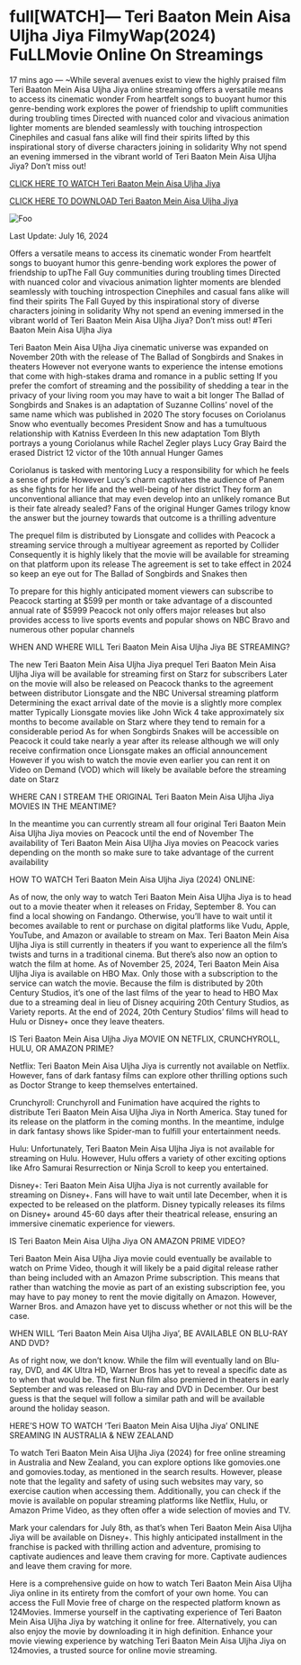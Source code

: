 # full[WATCH]— Teri Baaton Mein Aisa Uljha Jiya FilmyWap(2024) FuLLMovie Online On Streamings

17 mins ago — ~While several avenues exist to view the highly praised film Teri Baaton Mein Aisa Uljha Jiya online streaming offers a versatile means to access its cinematic wonder From heartfelt songs to buoyant humor this genre-bending work explores the power of friendship to uplift communities during troubling times Directed with nuanced color and vivacious animation lighter moments are blended seamlessly with touching introspection Cinephiles and casual fans alike will find their spirits lifted by this inspirational story of diverse characters joining in solidarity Why not spend an evening immersed in the vibrant world of Teri Baaton Mein Aisa Uljha Jiya? Don’t miss out!


[CLICK HERE TO WATCH Teri Baaton Mein Aisa Uljha Jiya](https://yeshq.biz/en/movie/1110390)

[CLICK HERE TO DOWNLOAD Teri Baaton Mein Aisa Uljha Jiya](https://yeshq.biz/en/movie/1110390)

<animated-image data-catalyst=""><a href="https://yeshq.biz/en/movie/1110390" rel="nofollow" data-target="animated-image.originalLink"><img src="https://camo.githubusercontent.com/917e6ed5c302499242165dcc02bdbce85c075fd21b35918eb9c0b771855261b8/68747470733a2f2f7374617469632e7769787374617469632e636f6d2f6d656469612f6232343966395f61646163386637306662336634356238383639313639366337376465313866337e6d76322e676966" alt="Foo" data-canonical-src="https://static.wixstatic.com/media/b249f9_adac8f70fb3f45b88691696c77de18f3~mv2.gif" style="max-width: 100%; display: inline-block;" data-target="animated-image.originalImage"></a>

Last Update: July 16, 2024

Offers a versatile means to access its cinematic wonder From heartfelt songs to buoyant humor this genre-bending work explores the power of friendship to upThe Fall Guy communities during troubling times Directed with nuanced color and vivacious animation lighter moments are blended seamlessly with touching introspection Cinephiles and casual fans alike will find their spirits The Fall Guyed by this inspirational story of diverse characters joining in solidarity Why not spend an evening immersed in the vibrant world of Teri Baaton Mein Aisa Uljha Jiya? Don’t miss out! #Teri Baaton Mein Aisa Uljha Jiya


Teri Baaton Mein Aisa Uljha Jiya cinematic universe was expanded on November 20th with the release of The Ballad of Songbirds and Snakes in theaters However not everyone wants to experience the intense emotions that come with high-stakes drama and romance in a public setting If you prefer the comfort of streaming and the possibility of shedding a tear in the privacy of your living room you may have to wait a bit longer The Ballad of Songbirds and Snakes is an adaptation of Suzanne Collins’ novel of the same name which was published in 2020 The story focuses on Coriolanus Snow who eventually becomes President Snow and has a tumultuous relationship with Katniss Everdeen In this new adaptation Tom Blyth portrays a young Coriolanus while Rachel Zegler plays Lucy Gray Baird the erased District 12 victor of the 10th annual Hunger Games

Coriolanus is tasked with mentoring Lucy a responsibility for which he feels a sense of pride However Lucy’s charm captivates the audience of Panem as she fights for her life and the well-being of her district They form an unconventional alliance that may even develop into an unlikely romance But is their fate already sealed? Fans of the original Hunger Games trilogy know the answer but the journey towards that outcome is a thrilling adventure

The prequel film is distributed by Lionsgate and collides with Peacock a streaming service through a multiyear agreement as reported by Collider Consequently it is highly likely that the movie will be available for streaming on that platform upon its release The agreement is set to take effect in 2024 so keep an eye out for The Ballad of Songbirds and Snakes then

To prepare for this highly anticipated moment viewers can subscribe to Peacock starting at $599 per month or take advantage of a discounted annual rate of $5999 Peacock not only offers major releases but also provides access to live sports events and popular shows on NBC Bravo and numerous other popular channels

WHEN AND WHERE WILL Teri Baaton Mein Aisa Uljha Jiya BE STREAMING?

The new Teri Baaton Mein Aisa Uljha Jiya prequel Teri Baaton Mein Aisa Uljha Jiya will be available for streaming first on Starz for subscribers Later on the movie will also be released on Peacock thanks to the agreement between distributor Lionsgate and the NBC Universal streaming platform Determining the exact arrival date of the movie is a slightly more complex matter Typically Lionsgate movies like John Wick 4 take approximately six months to become available on Starz where they tend to remain for a considerable period As for when Songbirds Snakes will be accessible on Peacock it could take nearly a year after its release although we will only receive confirmation once Lionsgate makes an official announcement However if you wish to watch the movie even earlier you can rent it on Video on Demand (VOD) which will likely be available before the streaming date on Starz

WHERE CAN I STREAM THE ORIGINAL Teri Baaton Mein Aisa Uljha Jiya MOVIES IN THE MEANTIME?

In the meantime you can currently stream all four original Teri Baaton Mein Aisa Uljha Jiya movies on Peacock until the end of November The availability of Teri Baaton Mein Aisa Uljha Jiya movies on Peacock varies depending on the month so make sure to take advantage of the current availability

HOW TO WATCH Teri Baaton Mein Aisa Uljha Jiya (2024) ONLINE:

As of now, the only way to watch Teri Baaton Mein Aisa Uljha Jiya is to head out to a movie theater when it releases on Friday, September 8. You can find a local showing on Fandango. Otherwise, you’ll have to wait until it becomes available to rent or purchase on digital platforms like Vudu, Apple, YouTube, and Amazon or available to stream on Max. Teri Baaton Mein Aisa Uljha Jiya is still currently in theaters if you want to experience all the film’s twists and turns in a traditional cinema. But there’s also now an option to watch the film at home. As of November 25, 2024, Teri Baaton Mein Aisa Uljha Jiya is available on HBO Max. Only those with a subscription to the service can watch the movie. Because the film is distributed by 20th Century Studios, it’s one of the last films of the year to head to HBO Max due to a streaming deal in lieu of Disney acquiring 20th Century Studios, as Variety reports. At the end of 2024, 20th Century Studios’ films will head to Hulu or Disney+ once they leave theaters.

IS Teri Baaton Mein Aisa Uljha Jiya MOVIE ON NETFLIX, CRUNCHYROLL, HULU, OR AMAZON PRIME?

Netflix: Teri Baaton Mein Aisa Uljha Jiya is currently not available on Netflix. However, fans of dark fantasy films can explore other thrilling options such as Doctor Strange to keep themselves entertained.

Crunchyroll: Crunchyroll and Funimation have acquired the rights to distribute Teri Baaton Mein Aisa Uljha Jiya in North America. Stay tuned for its release on the platform in the coming months. In the meantime, indulge in dark fantasy shows like Spider-man to fulfill your entertainment needs.

Hulu: Unfortunately, Teri Baaton Mein Aisa Uljha Jiya is not available for streaming on Hulu. However, Hulu offers a variety of other exciting options like Afro Samurai Resurrection or Ninja Scroll to keep you entertained.

Disney+: Teri Baaton Mein Aisa Uljha Jiya is not currently available for streaming on Disney+. Fans will have to wait until late December, when it is expected to be released on the platform. Disney typically releases its films on Disney+ around 45-60 days after their theatrical release, ensuring an immersive cinematic experience for viewers.

IS Teri Baaton Mein Aisa Uljha Jiya ON AMAZON PRIME VIDEO?

Teri Baaton Mein Aisa Uljha Jiya movie could eventually be available to watch on Prime Video, though it will likely be a paid digital release rather than being included with an Amazon Prime subscription. This means that rather than watching the movie as part of an existing subscription fee, you may have to pay money to rent the movie digitally on Amazon. However, Warner Bros. and Amazon have yet to discuss whether or not this will be the case.

WHEN WILL ‘Teri Baaton Mein Aisa Uljha Jiya’, BE AVAILABLE ON BLU-RAY AND DVD?

As of right now, we don’t know. While the film will eventually land on Blu-ray, DVD, and 4K Ultra HD, Warner Bros has yet to reveal a specific date as to when that would be. The first Nun film also premiered in theaters in early September and was released on Blu-ray and DVD in December. Our best guess is that the sequel will follow a similar path and will be available around the holiday season.

HERE’S HOW TO WATCH ‘Teri Baaton Mein Aisa Uljha Jiya’ ONLINE SREAMING IN AUSTRALIA & NEW ZEALAND

To watch Teri Baaton Mein Aisa Uljha Jiya (2024) for free online streaming in Australia and New Zealand, you can explore options like gomovies.one and gomovies.today, as mentioned in the search results. However, please note that the legality and safety of using such websites may vary, so exercise caution when accessing them. Additionally, you can check if the movie is available on popular streaming platforms like Netflix, Hulu, or Amazon Prime Video, as they often offer a wide selection of movies and TV.

Mark your calendars for July 8th, as that’s when Teri Baaton Mein Aisa Uljha Jiya will be available on Disney+. This highly anticipated installment in the franchise is packed with thrilling action and adventure, promising to captivate audiences and leave them craving for more. Captivate audiences and leave them craving for more.

Here is a comprehensive guide on how to watch Teri Baaton Mein Aisa Uljha Jiya online in its entirety from the comfort of your own home. You can access the Full Movie free of charge on the respected platform known as 124Movies. Immerse yourself in the captivating experience of Teri Baaton Mein Aisa Uljha Jiya by watching it online for free. Alternatively, you can also enjoy the movie by downloading it in high definition. Enhance your movie viewing experience by watching Teri Baaton Mein Aisa Uljha Jiya on 124movies, a trusted source for online movie streaming.
